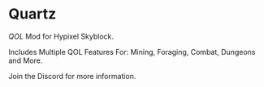 # Quartz
*QOL* Mod for Hypixel Skyblock.

Includes Multiple QOL Features For:
Mining, Foraging, Combat, Dungeons and More.

Join the Discord for more information.
